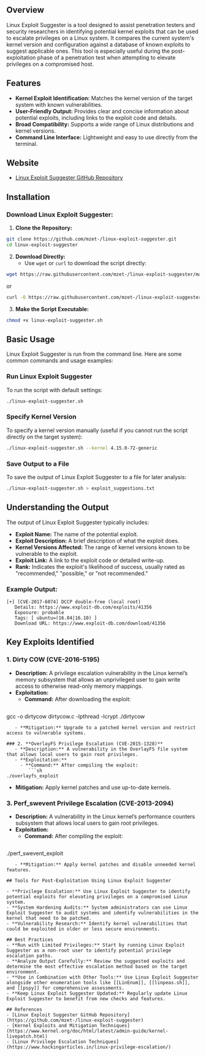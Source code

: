 ## Overview
Linux Exploit Suggester is a tool designed to assist penetration testers and security researchers in identifying potential kernel exploits that can be used to escalate privileges on a Linux system. It compares the current system's kernel version and configuration against a database of known exploits to suggest applicable ones. This tool is especially useful during the post-exploitation phase of a penetration test when attempting to elevate privileges on a compromised host.

## Features
- **Kernel Exploit Identification:** Matches the kernel version of the target system with known vulnerabilities.
- **User-Friendly Output:** Provides clear and concise information about potential exploits, including links to the exploit code and details.
- **Broad Compatibility:** Supports a wide range of Linux distributions and kernel versions.
- **Command Line Interface:** Lightweight and easy to use directly from the terminal.

## Website
- [Linux Exploit Suggester GitHub Repository](https://github.com/mzet-/linux-exploit-suggester)

## Installation

### Download Linux Exploit Suggester:
1. **Clone the Repository:**
```sh
git clone https://github.com/mzet-/linux-exploit-suggester.git
cd linux-exploit-suggester
```

2. **Download Directly:**
   - Use `wget` or `curl` to download the script directly:
```sh
wget https://raw.githubusercontent.com/mzet-/linux-exploit-suggester/master/linux-exploit-suggester.sh
```
   or
```sh
curl -O https://raw.githubusercontent.com/mzet-/linux-exploit-suggester/master/linux-exploit-suggester.sh
```

3. **Make the Script Executable:**
```sh
chmod +x linux-exploit-suggester.sh
```

## Basic Usage
Linux Exploit Suggester is run from the command line. Here are some common commands and usage examples:

### Run Linux Exploit Suggester
To run the script with default settings:
```sh
./linux-exploit-suggester.sh
```

### Specify Kernel Version
To specify a kernel version manually (useful if you cannot run the script directly on the target system):
```sh
./linux-exploit-suggester.sh --kernel 4.15.0-72-generic
```

### Save Output to a File
To save the output of Linux Exploit Suggester to a file for later analysis:
```sh
./linux-exploit-suggester.sh > exploit_suggestions.txt
```

## Understanding the Output
The output of Linux Exploit Suggester typically includes:

- **Exploit Name:** The name of the potential exploit.
- **Exploit Description:** A brief description of what the exploit does.
- **Kernel Versions Affected:** The range of kernel versions known to be vulnerable to the exploit.
- **Exploit Link:** A link to the exploit code or detailed write-up.
- **Rank:** Indicates the exploit's likelihood of success, usually rated as "recommended," "possible," or "not recommended."

### Example Output:
```plaintext
[+] [CVE-2017-6074] DCCP double-free (local root)
   Details: https://www.exploit-db.com/exploits/41356
   Exposure: probable
   Tags: [ ubuntu=(16.04|16.10) ]
   Download URL: https://www.exploit-db.com/download/41356
```

## Key Exploits Identified

### 1. **Dirty COW (CVE-2016-5195)**
   - **Description:** A privilege escalation vulnerability in the Linux kernel’s memory subsystem that allows an unprivileged user to gain write access to otherwise read-only memory mappings.
   - **Exploitation:**
     - **Command:** After downloading the exploit:
     ```sh
gcc -o dirtycow dirtycow.c -lpthread -lcrypt
./dirtycow
```
   - **Mitigation:** Upgrade to a patched kernel version and restrict access to vulnerable systems.

### 2. **OverlayFS Privilege Escalation (CVE-2015-1328)**
   - **Description:** A vulnerability in the OverlayFS file system that allows local users to gain root privileges.
   - **Exploitation:**
     - **Command:** After compiling the exploit:
		```sh
./overlayfs_exploit
```
   - **Mitigation:** Apply kernel patches and use up-to-date kernels.

### 3. **Perf_swevent Privilege Escalation (CVE-2013-2094)**
   - **Description:** A vulnerability in the Linux kernel’s performance counters subsystem that allows local users to gain root privileges.
   - **Exploitation:**
     - **Command:** After compiling the exploit:
     ```sh
./perf_swevent_exploit
```
   - **Mitigation:** Apply kernel patches and disable unneeded kernel features.

## Tools for Post-Exploitation Using Linux Exploit Suggester

- **Privilege Escalation:** Use Linux Exploit Suggester to identify potential exploits for elevating privileges on a compromised Linux system.
- **System Hardening Audits:** System administrators can use Linux Exploit Suggester to audit systems and identify vulnerabilities in the kernel that need to be patched.
- **Vulnerability Research:** Identify kernel vulnerabilities that could be exploited in older or less secure environments.

## Best Practices
- **Run with Limited Privileges:** Start by running Linux Exploit Suggester as a non-root user to identify potential privilege escalation paths.
- **Analyze Output Carefully:** Review the suggested exploits and determine the most effective escalation method based on the target environment.
- **Use in Combination with Other Tools:** Use Linux Exploit Suggester alongside other enumeration tools like [[LinEnum]], [[linpeas.sh]], and [[pspy]] for comprehensive assessments.
- **Keep Linux Exploit Suggester Updated:** Regularly update Linux Exploit Suggester to benefit from new checks and features.

## References
- [Linux Exploit Suggester GitHub Repository](https://github.com/mzet-/linux-exploit-suggester)
- [Kernel Exploits and Mitigation Techniques](https://www.kernel.org/doc/html/latest/admin-guide/kernel-livepatch.html)
- [Linux Privilege Escalation Techniques](https://www.hackingarticles.in/linux-privilege-escalation/)

